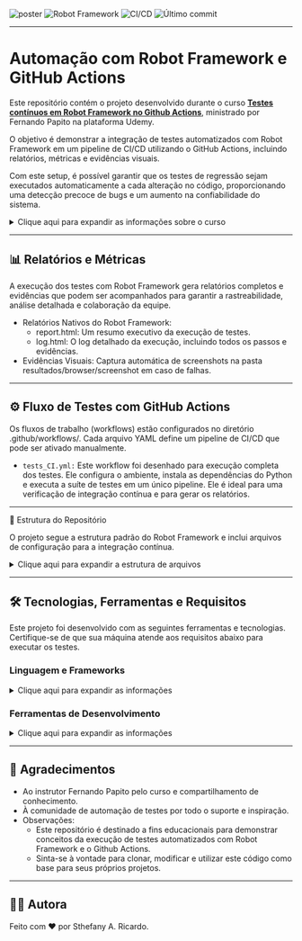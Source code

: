 ![poster](./.github/poster.png)
![Robot Framework](https://img.shields.io/badge/Robot_Framework-Testing-04C38E?logo=robotframework) ![CI/CD](https://img.shields.io/github/actions/workflow/status/sthefanyricardo/robot-actions/tests_CI.yml?label=CI/CD&logo=github) ![Último commit](https://img.shields.io/github/last-commit/sthefanyricardo/robot-actions?label=Último%20commit&style=flat&logo=git)

---

# Automação com Robot Framework e GitHub Actions
Este repositório contém o projeto desenvolvido durante o curso [**Testes contínuos em Robot Framework no Github Actions**](https://www.udemy.com/course/testes-continuos-em-robot-framework-no-github-actions/), ministrado por Fernando Papito na plataforma Udemy.

O objetivo é demonstrar a integração de testes automatizados com Robot Framework em um pipeline de CI/CD utilizando o GitHub Actions, incluindo relatórios, métricas e evidências visuais.

Com este setup, é possível garantir que os testes de regressão sejam executados automaticamente a cada alteração no código, proporcionando uma detecção precoce de bugs e um aumento na confiabilidade do sistema.

<details>
<summary> Clique aqui para expandir as informações sobre o curso </summary>
  
  ## 🎯 Objetivo

  O principal objetivo deste projeto é construir um fluxo de trabalho (workflow) de testes contínuos que:
  - 🔄 Automatize a execução dos testes de regressão do Robot Framework.
  - ⚙️ Utilize o GitHub Actions para orquestrar o pipeline de testes.
  - 📊 Gere relatórios, screenshots e métricas para evidenciar a execução dos testes.

  ## 📑 Conteúdo do Curso
  Durante este treinamento, você aprenderá a construir e otimizar um fluxo de trabalho de testes contínuos no GitHub Actions, criando um histórico robusto de testes de regressão, acompanhado de relatórios detalhados e evidências visuais essenciais.
  
  O curso aborda os seguintes conceitos:
  - Boas práticas de Testes Contínuos.
  - Habilidades de DevOps.
  - Boas práticas para a implementação de testes automatizados com Robot Framework.
  - Como executar testes de regressão no GitHub Actions.

</details>

---

## 📊 Relatórios e Métricas
A execução dos testes com Robot Framework gera relatórios completos e evidências que podem ser acompanhados para garantir a rastreabilidade, análise detalhada e colaboração da equipe.

- Relatórios Nativos do Robot Framework:
  - report.html: Um resumo executivo da execução de testes.
  - log.html: O log detalhado da execução, incluindo todos os passos e evidências.
- Evidências Visuais: Captura automática de screenshots na pasta resultados/browser/screenshot em caso de falhas.

---

## ⚙️ Fluxo de Testes com GitHub Actions
Os fluxos de trabalho (workflows) estão configurados no diretório .github/workflows/. Cada arquivo YAML define um pipeline de CI/CD que pode ser ativado manualmente.

- ```tests_CI.yml:``` Este workflow foi desenhado para execução completa dos testes. Ele configura o ambiente, instala as dependências do Python e executa a suíte de testes em um único pipeline. Ele é ideal para uma verificação de integração contínua e para gerar os relatórios.

---

📁 Estrutura do Repositório

O projeto segue a estrutura padrão do Robot Framework e inclui arquivos de configuração para a integração contínua.

<details>
<summary>Clique aqui para expandir a estrutura de arquivos</summary>

  ```text
  📦 robot-actions/
  ┣ 📂 .github/
  ┃ └── workflows/
  ┃     └── 📜 tests_CI.yml       # Workflow para execução de testes no GitHub Actions
  ┣ 📂 resources/
  ┃ ├── 📜 actions.resource       # Palavras-chave de ações e interações
  ┃ └── 📜 base.resource          # Palavras-chave de configuração e utilidades
  ┣ 📂 resultados/
  ┃ ├── 📂 browser/screenshot     # Screenshots de falhas
  ┃ ├── 📜 log.html               # Log detalhado da execução
  ┃ ├── 📜 output.xml             # Saída em XML para relatórios
  ┃ └── 📜 report.html            # Resumo da execução
  ┣ 📂 tests/
  ┃ └── 📜 login.robot            # Arquivos de casos de teste
  ┣ 📜 .gitignore                 # Arquivos e pastas a serem ignorados pelo Git
  ┣ 📜 README.md                  # Documentação principal do repositório
  ┗ 📜 requirements.txt           # Dependências do Python
  ```

</details>

---

## 🛠️ Tecnologias, Ferramentas e Requisitos
Este projeto foi desenvolvido com as seguintes ferramentas e tecnologias. Certifique-se de que sua máquina atende aos requisitos abaixo para executar os testes.

### Linguagem e Frameworks

<details>
<summary>Clique aqui para expandir as informações</summary>
  
  - Robot Framework → Framework de automação de testes e RPA.
  - Python → Linguagem de programação utilizada como base para o Robot Framework.
  - Selenium Library → Biblioteca para automação de testes web.
  - GitHub Actions → Plataforma de CI/CD para automatizar fluxos de trabalho.

</details>

### Ferramentas de Desenvolvimento

<details>
<summary>Clique aqui para expandir as informações</summary>

  - Visual Studio Code → IDE utilizada para desenvolvimento e manutenção dos testes.
  - Git → Controle de versão.
  - GitHub → Repositório remoto para versionamento e compartilhamento do código.

</details>

---

## 📌 Agradecimentos

- Ao instrutor Fernando Papito pelo curso e compartilhamento de conhecimento.
- À comunidade de automação de testes por todo o suporte e inspiração.
- Observações:
  - Este repositório é destinado a fins educacionais para demonstrar conceitos da execução de testes automatizados com Robot Framework e o Github Actions.
  - Sinta-se à vontade para clonar, modificar e utilizar este código como base para seus próprios projetos.  

--- 

## 🙋‍♀️ Autora
Feito com ❤️ por Sthefany A. Ricardo.

